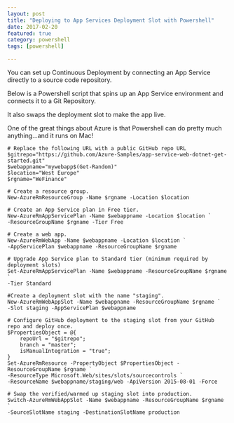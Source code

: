 ```yaml
---
layout: post
title: "Deploying to App Services Deployment Slot with Powershell"
date: 2017-02-20
featured: true
category: powershell
tags: [powershell]

---
```

You can set up Continuous Deployment by connecting an App Service directly to a source code repository.

Below is a Powershell script that spins up an App Service environment and connects it to a Git Repository.

It also swaps the deployment slot to make the app live.

One of the great things about Azure is that Powershell can do pretty much anything...and it runs on Mac!

~~~~~~
# Replace the following URL with a public GitHub repo URL
$gitrepo="https://github.com/Azure-Samples/app-service-web-dotnet-get-started.git"
$webappname="mywebapp$(Get-Random)"
$location="West Europe"
$rgname="WeFinance"

# Create a resource group.
New-AzureRmResourceGroup -Name $rgname -Location $location

# Create an App Service plan in Free tier.
New-AzureRmAppServicePlan -Name $webappname -Location $location `
-ResourceGroupName $rgname -Tier Free

# Create a web app.
New-AzureRmWebApp -Name $webappname -Location $location `
-AppServicePlan $webappname -ResourceGroupName $rgname

# Upgrade App Service plan to Standard tier (minimum required by deployment slots)
Set-AzureRmAppServicePlan -Name $webappname -ResourceGroupName $rgname `
-Tier Standard

#Create a deployment slot with the name "staging".
New-AzureRmWebAppSlot -Name $webappname -ResourceGroupName $rgname `
-Slot staging -AppServicePlan $webappname

# Configure GitHub deployment to the staging slot from your GitHub repo and deploy once.
$PropertiesObject = @{
    repoUrl = "$gitrepo";
    branch = "master";
    isManualIntegration = "true";
}
Set-AzureRmResource -PropertyObject $PropertiesObject -ResourceGroupName $rgname `
-ResourceType Microsoft.Web/sites/slots/sourcecontrols `
-ResourceName $webappname/staging/web -ApiVersion 2015-08-01 -Force

# Swap the verified/warmed up staging slot into production.
Switch-AzureRmWebAppSlot -Name $webappname -ResourceGroupName $rgname `
-SourceSlotName staging -DestinationSlotName production
~~~~~~
